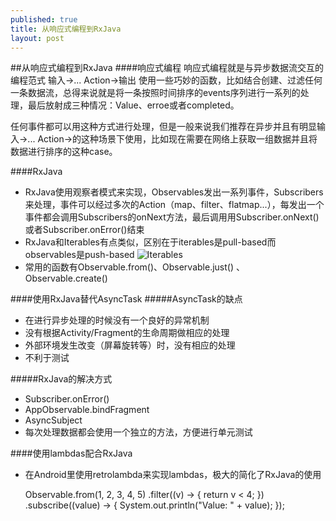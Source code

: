 ```yaml
---
published: true
title: 从响应式编程到RxJava
layout: post
---
```

##从响应式编程到RxJava
####响应式编程
响应式编程就是与异步数据流交互的编程范式
输入->... Action->输出
使用一些巧妙的函数，比如结合创建、过滤任何一条数据流，总得来说就是将一条按照时间排序的events序列进行一系列的处理，最后放射成三种情况：Value、erroe或者completed。

任何事件都可以用这种方式进行处理，但是一般来说我们推荐在异步并且有明显输入->... Action->的这种场景下使用，比如现在需要在网络上获取一组数据并且将数据进行排序的这种case。

####RxJava
* RxJava使用观察者模式来实现，Observables发出一系列事件，Subscribers来处理，事件可以经过多次的Action（map、filter、flatmap...），每发出一个事件都会调用Subscribers的onNext方法，最后调用用Subscriber.onNext()或者Subscriber.onError()结束
* RxJava和Iterables有点类似，区别在于iterables是pull-based而observables是push-based
![Iterables](https://cdn-images-2.medium.com/max/1684/1*6xrzAdP_wa6aR80UrNxiIw.png)
* 常用的函数有Observable.from()、Observable.just() 、Observable.create()

####使用RxJava替代AsyncTask
#####AsyncTask的缺点

* 在进行异步处理的时候没有一个良好的异常机制
* 没有根据Activity/Fragment的生命周期做相应的处理
* 外部环境发生改变（屏幕旋转等）时，没有相应的处理
* 不利于测试

#####RxJava的解决方式
* Subscriber.onError()
* AppObservable.bindFragment
* AsyncSubject
* 每次处理数据都会使用一个独立的方法，方便进行单元测试


####使用lambdas配合RxJava
* 在Android里使用retrolambda来实现lambdas，极大的简化了RxJava的使用


    Observable.from(1, 2, 3, 4, 5)
                .filter((v) -> {
                    return v < 4;
                })
                .subscribe((value) -> {
                    System.out.println("Value: " + value);
                });




